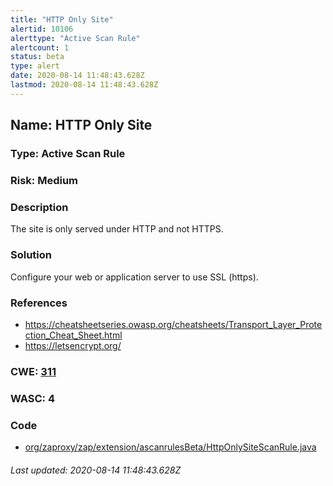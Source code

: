 ```yaml
---
title: "HTTP Only Site"
alertid: 10106
alerttype: "Active Scan Rule"
alertcount: 1
status: beta
type: alert
date: 2020-08-14 11:48:43.628Z
lastmod: 2020-08-14 11:48:43.628Z
---
```

## Name: HTTP Only Site

### Type: Active Scan Rule

### Risk: Medium

### Description

The site is only served under HTTP and not HTTPS.

### Solution

Configure your web or application server to use SSL (https).

### References

* https://cheatsheetseries.owasp.org/cheatsheets/Transport_Layer_Protection_Cheat_Sheet.html
* https://letsencrypt.org/

### CWE: [311](https://cwe.mitre.org/data/definitions/311.html)

### WASC:  4

### Code

 * [org/zaproxy/zap/extension/ascanrulesBeta/HttpOnlySiteScanRule.java](https://github.com/zaproxy/zap-extensions/blob/master/addOns/ascanrulesBeta/src/main/java/org/zaproxy/zap/extension/ascanrulesBeta/HttpOnlySiteScanRule.java)

###### Last updated: 2020-08-14 11:48:43.628Z
